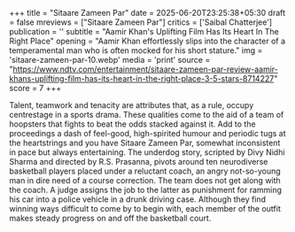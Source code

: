 +++
title = "Sitaare Zameen Par"
date = 2025-06-20T23:25:38+05:30
draft = false
mreviews = ["Sitaare Zameen Par"]
critics = ['Saibal Chatterjee']
publication = ''
subtitle = "Aamir Khan's Uplifting Film Has Its Heart In The Right Place"
opening = "Aamir Khan effortlessly slips into the character of a temperamental man who is often mocked for his short stature."
img = 'sitaare-zameen-par-10.webp'
media = 'print'
source = "https://www.ndtv.com/entertainment/sitaare-zameen-par-review-aamir-khans-uplifting-film-has-its-heart-in-the-right-place-3-5-stars-8714227"
score = 7
+++

Talent, teamwork and tenacity are attributes that, as a rule, occupy centrestage in a sports drama. These qualities come to the aid of a team of hoopsters that fights to beat the odds stacked against it. Add to the proceedings a dash of feel-good, high-spirited humour and periodic tugs at the heartstrings and you have Sitaare Zameen Par, somewhat inconsistent in pace but always entertaining. The underdog story, scripted by Divy Nidhi Sharma and directed by R.S. Prasanna, pivots around ten neurodiverse basketball players placed under a reluctant coach, an angry not-so-young man in dire need of a course correction. The team does not get along with the coach. A judge assigns the job to the latter as punishment for ramming his car into a police vehicle in a drunk driving case. Although they find winning ways difficult to come by to begin with, each member of the outfit makes steady progress on and off the basketball court.

